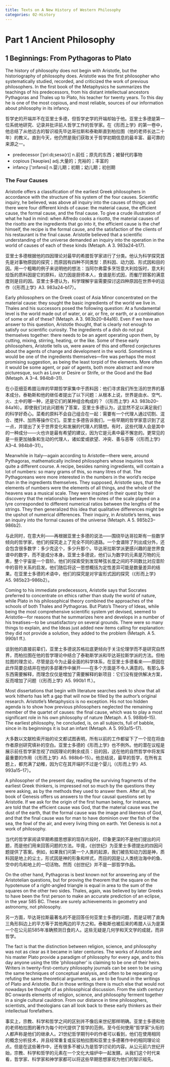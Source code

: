 ```yaml
---
title: Texts on A New History of Western Philosophy
categories: 02-History
---
```


# Part 1 Ancient Philosophy

## 1 Beginnings: From Pythagoras to Plato

The history of philosophy does not begin with Aristotle, but the historiography of philosophy does. Aristotle was the first philosopher who systematically studied, recorded, and criticized the work of previous philosophers. In the first book of the Metaphysics he summarizes the teachings of his predecessors, from his distant intellectual ancestors Pythagoras and Thales up to Plato, his teacher for twenty years. To this day he is one of the most copious, and most reliable, sources of our information about philosophy in its infancy.

哲学史的开端并不在亚里士多德，但哲学史学的开端却始于他。亚里士多德是第一位系统地研究、记录并批评前人哲学工作的哲学家。在《形而上学》的第一卷中，他总结了从他远古的智识祖先毕达哥拉斯和泰勒斯直到柏拉图（他的老师长达二十年）的教义。直到今天，他仍然是我们获取关于哲学初期信息的最丰富、最可靠的来源之一。

  - predecessor [ˈpriːdɪˌsesə(r)] n.前任；原先的东西；被替代的事物
  - copious [ˈkəʊpiəs] adj.大量的；充裕的；丰富的
  - infancy ['ɪnfənsi] n.婴儿期；初期；幼儿期；初创期

### The Four Causes

Aristotle offers a classification of the earliest Greek philosophers in accordance with the structure of his system of the four causes. Scientific inquiry, he believed, was above all inquiry into the causes of things; and there were four different kinds of cause: the material cause, the efficient cause, the formal cause, and the final cause. To give a crude illustration of what he had in mind: when Alfredo cooks a risotto, the material causes of the risotto are the ingredients that go into it, the efficient cause is the chef himself, the recipe is the formal cause, and the satisfaction of the clients of his restaurant is the final cause. Aristotle believed that a scientific understanding of the universe demanded an inquiry into the operation in the world of causes of each of these kinds (Metaph. A 3. 983a24–b17).

亚里士多德根据他的四因理论对最早的希腊哲学家进行了分类。他认为科学探究首先是对事物原因的探究；而原因有四种不同类型：质料因、动力因、形式因和目的因。用一个粗略的例子来说明他的想法：当阿尔弗雷多烹饪意大利烩饭时，意大利烩饭的质料因是它的原料，动力因是厨师本人，食谱是形式因，而餐厅顾客的满意度则是目的因。亚里士多德认为，科学理解宇宙需要探讨这四种原因在世界中的运作（《形而上学》A3. 983a24–b17）。

Early philosophers on the Greek coast of Asia Minor concentrated on the material cause: they sought the basic ingredients of the world we live in. Thales and his successors posed the following question: At a fundamental level is the world made out of water, or air, or fire, or earth, or a combination of some or all of these? (Metaph. A 3. 983b20–84a16). Even if we have an answer to this question, Aristotle thought, that is clearly not enough to satisfy our scientific curiosity. The ingredients of a dish do not put themselves together: there needs to be an agent operating upon them, by cutting, mixing, stirring, heating, or the like. Some of these early philosophers, Aristotle tells us, were aware of this and offered conjectures about the agents of change and development in the world. Sometimes it would be one of the ingredients themselves—fire was perhaps the most promising suggestion, as being the least torpid of the elements. More often it would be some agent, or pair of agents, both more abstract and more picturesque, such as Love or Desire or Strife, or the Good and the Bad (Metaph. A 3–4. 984b8–31).

在小亚细亚希腊沿岸的早期哲学家集中于质料因：他们寻求我们所生活的世界的基本成分。泰勒斯和他的继任者提出了以下问题：从根本上说，世界是由水、空气、火、土中的哪一种，还是它们的某种组合构成的？（《形而上学》A3. 983b20–84a16）。即使我们对此问题有了答案，亚里士多德认为，这显然不足以满足我们的科学好奇心。菜肴的原料不会自己组合在一起：需要有一个代理人通过切割、混合、搅拌、加热等操作它们。亚里士多德告诉我们，一些早期的哲学家意识到了这一点，并提出了关于世界变化和发展的代理人的猜想。有时，这些代理人会是其中的一种成分——火也许是最有希望的建议，因为它是元素中最不懈怠的。更常见的是一些更加抽象和生动的代理人，诸如爱或欲望、冲突、善与恶等（《形而上学》A3–4. 984b8–31）。

Meanwhile in Italy—again according to Aristotle—there were, around Pythagoras, mathematically inclined philosophers whose inquiries took quite a different course. A recipe, besides naming ingredients, will contain a lot of numbers: so many grams of this, so many litres of that. The Pythagoreans were more interested in the numbers in the world’s recipe than in the ingredients themselves. They supposed, Aristotle says, that the elements of numbers were the elements of all things, and the whole of the heavens was a musical scale. They were inspired in their quest by their discovery that the relationship between the notes of the scale played on a lyre corresponded to different numerical ratios between the lengths of the strings. They then generalized this idea that qualitative differences might be the upshot of numerical differences. Their inquiry, in Aristotle’s terms, was an inquiry into the formal causes of the universe (Metaph. A 5. 985b23–986b2).

与此同时，在意大利——再根据亚里士多德的说法——围绕毕达哥拉斯有一些数学倾向的哲学家，他们的探究走上了完全不同的道路。一个食谱除了列出成分外，还会包含很多数字：多少克这个，多少升那个。毕达哥拉斯学派更感兴趣的是世界食谱中的数字，而不是成分本身。亚里士多德说，他们认为数字的元素是万物的元素，整个宇宙是一个音阶。他们的探索受到发现琴弦长度之间的不同数比对应音阶中的音符关系的启发。他们随后将这一思想概括为定性差异可能是数量差异的结果。在亚里士多德的术语中，他们的探究是对宇宙形式因的探究（《形而上学》A5. 985b23–986b2）。

Coming to his immediate predecessors, Aristotle says that Socrates preferred to concentrate on ethics rather than study the world of nature, while Plato in his philosophical theory combined the approaches of the schools of both Thales and Pythagoras. But Plato’s Theory of Ideas, while being the most comprehensive scientific system yet devised, seemed to Aristotle—for reasons that he summarizes here and develops in a number of his treatises—to be unsatisfactory on several grounds. There were so many things to explain, and the Ideas just added new items calling for explanation: they did not provide a solution, they added to the problem (Metaph. A 5. 990b1 ff.).

谈到他的直接前辈们，亚里士多德说苏格拉底更倾向于关注伦理学而不是研究自然界，而柏拉图在他的哲学理论中结合了泰勒斯学派和毕达哥拉斯学派的方法。但柏拉图的理念论，尽管是迄今为止最全面的科学体系，在亚里士多德看来——原因在此作简要总结并在他的多部著作中展开——在多个方面是不令人满意的。有那么多东西需要解释，而理念仅仅是增加了需要解释的新项目：它们没有提供解决方案，反而增加了问题（《形而上学》A5. 990b1 ff.）。

Most dissertations that begin with literature searches seek to show that all work hitherto has left a gap that will now be filled by the author’s original research. Aristotle’s Metaphysics is no exception. His not too hidden agenda is to show how previous philosophers neglected the remaining member of the quartet of causes: the final cause, which was to play a most significant role in his own philosophy of nature (Metaph. A 5. 988b6–15). The earliest philosophy, he concluded, is, on all subjects, full of babble, since in its beginnings it is but an infant (Metaph. A 5. 993a15–17).

大多数以文献检索开始的论文都试图表明，所有以前的工作都留下了一个现在将由作者原创研究填补的空白。亚里士多德的《形而上学》也不例外。他的潜在议程是展示前任哲学家忽视了四因理论的剩余成员：目的因，这在他的自然哲学中将发挥最重要的作用（《形而上学》A5. 988b6–15）。他总结说，最早的哲学，在所有主题上，都充满了幼稚，因为它在其开端时不过是个婴儿（《形而上学》A5. 993a15–17）。

A philosopher of the present day, reading the surviving fragments of the earliest Greek thinkers, is impressed not so much by the questions they were asking, as by the methods they used to answer them. After all, the book of Genesis offers us answers to the four causal questions set by Aristotle. If we ask for the origin of the first human being, for instance, we are told that the efficient cause was God, that the material cause was the dust of the earth, that the formal cause was the image and likeness of God, and that the final cause was for man to have dominion over the fish of the sea, the fowl of the air, and every living thing on earth. Yet Genesis is not a work of philosophy.

当代的哲学家阅读早期希腊思想家的现存片段时，印象更深的不是他们提出的问题，而是他们用来回答问题的方法。毕竟，《创世纪》为亚里士多德提出的四因问题提供了答案。例如，如果我们问第一个人类的起源，我们被告知动力因是神，质料因是地上的尘土，形式因是神的形象和样式，而目的因是让人类统治海中的鱼、空中的鸟和地上的一切活物。然而《创世纪》并不是一部哲学作品。

On the other hand, Pythagoras is best known not for answering any of the Aristotelian questions, but for proving the theorem that the square on the hypotenuse of a right-angled triangle is equal in area to the sum of the squares on the other two sides. Thales, again, was believed by later Greeks to have been the first person to make an accurate prediction of an eclipse, in the year 585 BC. These are surely achievements in geometry and astronomy, not philosophy.

另一方面，毕达哥拉斯最著名的不是回答任何亚里士多德的问题，而是证明了直角三角形斜边上的平方等于其他两边的平方之和。泰勒斯也被后来的希腊人认为是第一个在公元前585年准确预测日食的人。这些无疑是几何学和天文学的成就，而非哲学。

The fact is that the distinction between religion, science, and philosophy was not as clear as it became in later centuries. The works of Aristotle and his master Plato provide a paradigm of philosophy for every age, and to this day anyone using the title ‘philosopher’ is claiming to be one of their heirs. Writers in twenty-first-century philosophy journals can be seen to be using the same techniques of conceptual analysis, and often to be repeating or refuting the same theoretical arguments, as are to be found in the writings of Plato and Aristotle. But in those writings there is much else that would not nowadays be thought of as philosophical discussion. From the sixth century BC onwards elements of religion, science, and philosophy ferment together in a single cultural cauldron. From our distance in time philosophers, scientists, and theologians can all look back to these early thinkers as their intellectual forefathers.

事实上，宗教、科学和哲学之间的区别并不像后来世纪那样明确。亚里士多德和他的老师柏拉图的著作为每个时代提供了哲学的范例，至今任何使用“哲学家”头衔的人都声称是他们的继承人。21世纪哲学期刊中的作者可以看到，他们在使用相同的概念分析技术，并且经常重复或反驳柏拉图和亚里士多德著作中的相同理论论点。但是在这些著作中，还有很多不被认为是哲学讨论的内容。从公元前六世纪开始，宗教、科学和哲学的元素在一个文化大熔炉中一起发酵。从我们这个时代来看，哲学家、科学家和神学家都可以将这些早期思想家视为他们的智识祖先。